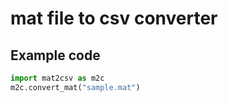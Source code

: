 # mat file to csv converter

## Example code
~~~python
import mat2csv as m2c
m2c.convert_mat("sample.mat")
~~~